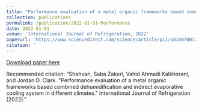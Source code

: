 ```yaml
---
title: "Performance evaluation of a metal organic frameworks based combined dehumidification and indirect evaporative cooling system in different climates"
collection: publications
permalink: /publication/2022-01-01-Performance
date: 2022-01-01
venue: 'International Journal of Refrigeration, 2022'
paperurl: 'https://www.sciencedirect.com/science/article/pii/S0140700722001530'
citation: ' '
---
```

[Download paper here](https://www.sciencedirect.com/science/article/pii/S0140700722001530)

Recommended citation: "Shahvari, Saba Zakeri, Vahid Ahmadi Kalkhorani, and Jordan D. Clark. "Performance evaluation of a metal organic frameworks based combined dehumidification and indirect evaporative cooling system in different climates." International Journal of Refrigeration (2022)."
